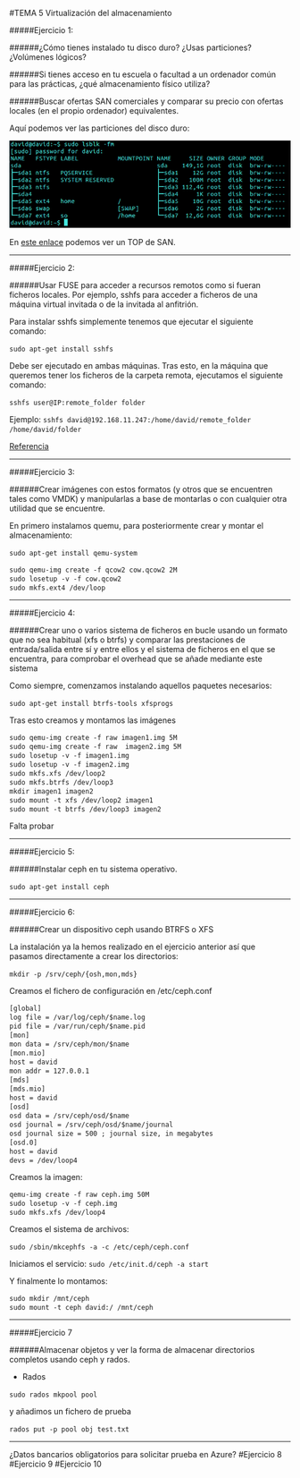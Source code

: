 #TEMA 5 Virtualización del almacenamiento

#####Ejercicio 1:

######¿Cómo tienes instalado tu disco duro? ¿Usas particiones? ¿Volúmenes lógicos?

######Si tienes acceso en tu escuela o facultad a un ordenador común para las prácticas, ¿qué almacenamiento físico utiliza?

######Buscar ofertas SAN comerciales y comparar su precio con ofertas locales (en el propio ordenador) equivalentes.

Aquí podemos ver las particiones del disco duro:

![Imagen1](images/t5e1.png)

En [este enlace](http://www.jazdtech.com/techdirect/leaf/Data-Storage/Storage-Area-Networks-SAN.htm) podemos ver un TOP de SAN.

---
#####Ejercicio 2:

######Usar FUSE para acceder a recursos remotos como si fueran ficheros locales. Por ejemplo, sshfs para acceder a ficheros de una máquina virtual invitada o de la invitada al anfitrión.


Para instalar sshfs simplemente tenemos que ejecutar el siguiente comando:

`sudo apt-get install sshfs`

Debe ser ejecutado en ambas máquinas. Tras esto, en la máquina que queremos tener los ficheros de la carpeta remota, ejecutamos el siguiente comando:

`sshfs user@IP:remote_folder folder`

Ejemplo: `sshfs david@192.168.11.247:/home/david/remote_folder /home/david/folder`

[Referencia](http://fuse.sourceforge.net/)

---

#####Ejercicio 3:

######Crear imágenes con estos formatos (y otros que se encuentren tales como VMDK) y manipularlas a base de montarlas o con cualquier otra utilidad que se encuentre.

En primero instalamos quemu, para posteriormente crear y montar el almacenamiento:

`sudo apt-get install qemu-system`

```
sudo qemu-img create -f qcow2 cow.qcow2 2M
sudo losetup -v -f cow.qcow2
sudo mkfs.ext4 /dev/loop
```

---

#####Ejercicio 4:

######Crear uno o varios sistema de ficheros en bucle usando un formato que no sea habitual (xfs o btrfs) y comparar las prestaciones de entrada/salida entre sí y entre ellos y el sistema de ficheros en el que se encuentra, para comprobar el overhead que se añade mediante este sistema

Como siempre, comenzamos instalando aquellos paquetes necesarios:

`sudo apt-get install btrfs-tools xfsprogs`

Tras esto creamos y montamos las imágenes

```
sudo qemu-img create -f raw imagen1.img 5M
sudo qemu-img create -f raw  imagen2.img 5M
sudo losetup -v -f imagen1.img
sudo losetup -v -f imagen2.img
sudo mkfs.xfs /dev/loop2
sudo mkfs.btrfs /dev/loop3
mkdir imagen1 imagen2
sudo mount -t xfs /dev/loop2 imagen1
sudo mount -t btrfs /dev/loop3 imagen2
```

Falta probar

---

#####Ejercicio 5:

######Instalar ceph en tu sistema operativo.

`sudo apt-get install ceph`

---

#####Ejercicio 6:

######Crear un dispositivo ceph usando BTRFS o XFS

La instalación ya la hemos realizado en el ejercicio anterior así que pasamos directamente a crear los directorios:

`mkdir -p /srv/ceph/{osh,mon,mds}`

Creamos el fichero de configuración en /etc/ceph.conf
```
[global]
log file = /var/log/ceph/$name.log
pid file = /var/run/ceph/$name.pid
[mon]
mon data = /srv/ceph/mon/$name
[mon.mio]
host = david
mon addr = 127.0.0.1
[mds]
[mds.mio]
host = david
[osd]
osd data = /srv/ceph/osd/$name
osd journal = /srv/ceph/osd/$name/journal
osd journal size = 500 ; journal size, in megabytes
[osd.0]
host = david
devs = /dev/loop4
```

Creamos la imagen:
```
qemu-img create -f raw ceph.img 50M
sudo losetup -v -f ceph.img
sudo mkfs.xfs /dev/loop4
```

Creamos el sistema de archivos:

`sudo /sbin/mkcephfs -a -c /etc/ceph/ceph.conf`

Iniciamos el servicio: 
`sudo /etc/init.d/ceph -a start`

Y finalmente lo montamos: 
```
sudo mkdir /mnt/ceph 
sudo mount -t ceph david:/ /mnt/ceph
```

---
#####Ejercicio 7

######Almacenar objetos y ver la forma de almacenar directorios completos usando ceph y rados.

- Rados

`sudo rados mkpool pool`

y añadimos un fichero de prueba

`rados put -p pool obj test.txt`

---
¿Datos bancarios obligatorios para solicitar prueba en Azure?
#Ejercicio 8
#Ejercicio 9
#Ejercicio 10




